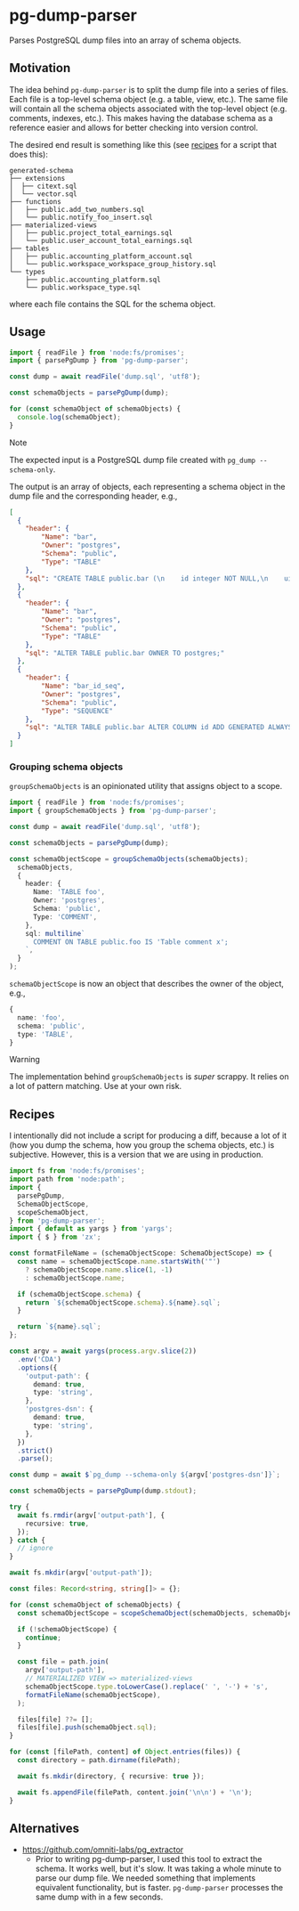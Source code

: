 # pg-dump-parser

Parses PostgreSQL dump files into an array of schema objects.

## Motivation

The idea behind `pg-dump-parser` is to split the dump file into a series of files. Each file is a top-level schema object (e.g. a table, view, etc.). The same file will contain all the schema objects associated with the top-level object (e.g. comments, indexes, etc.). This makes having the database schema as a reference easier and allows for better checking into version control.

The desired end result is something like this (see [recipes](#recipes) for a script that does this):

```
generated-schema
├── extensions
│  ├── citext.sql
│  └── vector.sql
├── functions
│   ├── public.add_two_numbers.sql
│   └── public.notify_foo_insert.sql
├── materialized-views
│   ├── public.project_total_earnings.sql
│   └── public.user_account_total_earnings.sql
├── tables
│   ├── public.accounting_platform_account.sql
│   └── public.workspace_workspace_group_history.sql
└── types
    ├── public.accounting_platform.sql
    └── public.workspace_type.sql
```

where each file contains the SQL for the schema object.

## Usage

```ts
import { readFile } from 'node:fs/promises';
import { parsePgDump } from 'pg-dump-parser';

const dump = await readFile('dump.sql', 'utf8');

const schemaObjects = parsePgDump(dump);

for (const schemaObject of schemaObjects) {
  console.log(schemaObject);
}
```

> [!NOTE]
> The expected input is a PostgreSQL dump file created with `pg_dump --schema-only`.

The output is an array of objects, each representing a schema object in the dump file and the corresponding header, e.g.,

```json
[
  {
    "header": {
        "Name": "bar",
        "Owner": "postgres",
        "Schema": "public",
        "Type": "TABLE"
    },
    "sql": "CREATE TABLE public.bar (\n    id integer NOT NULL,\n    uid text NOT NULL,\n    foo_id integer\n);"
  },
  {
    "header": {
        "Name": "bar",
        "Owner": "postgres",
        "Schema": "public",
        "Type": "TABLE"
    },
    "sql": "ALTER TABLE public.bar OWNER TO postgres;"
  },
  {
    "header": {
        "Name": "bar_id_seq",
        "Owner": "postgres",
        "Schema": "public",
        "Type": "SEQUENCE"
    },
    "sql": "ALTER TABLE public.bar ALTER COLUMN id ADD GENERATED ALWAYS AS IDENTITY (\n    SEQUENCE NAME public.bar_id_seq\n    START WITH 1\n    INCREMENT BY 1\n    NO MINVALUE\n    NO MAXVALUE\n    CACHE 1\n);"
  }
]
```

### Grouping schema objects

`groupSchemaObjects` is an opinionated utility that assigns object to a scope.

```ts
import { readFile } from 'node:fs/promises';
import { groupSchemaObjects } from 'pg-dump-parser';

const dump = await readFile('dump.sql', 'utf8');

const schemaObjects = parsePgDump(dump);

const schemaObjectScope = groupSchemaObjects(schemaObjects);
  schemaObjects,
  {
    header: {
      Name: 'TABLE foo',
      Owner: 'postgres',
      Schema: 'public',
      Type: 'COMMENT',
    },
    sql: multiline`
      COMMENT ON TABLE public.foo IS 'Table comment x';
    `,
  }
);
```

`schemaObjectScope` is now an object that describes the owner of the object, e.g.,

```ts
{
  name: 'foo',
  schema: 'public',
  type: 'TABLE',
}
```

> [!WARNING]
> The implementation behind `groupSchemaObjects` is _super_ scrappy. It relies on a lot of pattern matching. Use at your own risk.

## Recipes

I intentionally did not include a script for producing a diff, because a lot of it (how you dump the schema, how you group the schema objects, etc.) is subjective. However, this is a version that we are using in production.

```ts
import fs from 'node:fs/promises';
import path from 'node:path';
import {
  parsePgDump,
  SchemaObjectScope,
  scopeSchemaObject,
} from 'pg-dump-parser';
import { default as yargs } from 'yargs';
import { $ } from 'zx';

const formatFileName = (schemaObjectScope: SchemaObjectScope) => {
  const name = schemaObjectScope.name.startsWith('"')
    ? schemaObjectScope.name.slice(1, -1)
    : schemaObjectScope.name;

  if (schemaObjectScope.schema) {
    return `${schemaObjectScope.schema}.${name}.sql`;
  }

  return `${name}.sql`;
};

const argv = await yargs(process.argv.slice(2))
  .env('CDA')
  .options({
    'output-path': {
      demand: true,
      type: 'string',
    },
    'postgres-dsn': {
      demand: true,
      type: 'string',
    },
  })
  .strict()
  .parse();

const dump = await $`pg_dump --schema-only ${argv['postgres-dsn']}`;

const schemaObjects = parsePgDump(dump.stdout);

try {
  await fs.rmdir(argv['output-path'], {
    recursive: true,
  });
} catch {
  // ignore
}

await fs.mkdir(argv['output-path']);

const files: Record<string, string[]> = {};

for (const schemaObject of schemaObjects) {
  const schemaObjectScope = scopeSchemaObject(schemaObjects, schemaObject);

  if (!schemaObjectScope) {
    continue;
  }

  const file = path.join(
    argv['output-path'],
    // MATERIALIZED VIEW => materialized-views
    schemaObjectScope.type.toLowerCase().replace(' ', '-') + 's',
    formatFileName(schemaObjectScope),
  );

  files[file] ??= [];
  files[file].push(schemaObject.sql);
}

for (const [filePath, content] of Object.entries(files)) {
  const directory = path.dirname(filePath);

  await fs.mkdir(directory, { recursive: true });

  await fs.appendFile(filePath, content.join('\n\n') + '\n');
}
```

## Alternatives

* https://github.com/omniti-labs/pg_extractor
  * Prior to writing pg-dump-parser, I used this tool to extract the schema. It works well, but it's slow. It was taking a whole minute to parse our dump file. We needed something that implements equivalent functionality, but is faster. `pg-dump-parser` processes the same dump with in a few seconds.